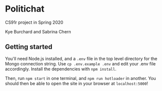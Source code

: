 # Politichat

CS91r project in Spring 2020

Kye Burchard and Sabrina Chern

## Getting started

You'll need Node.js installed, and a `.env` file in the top level directory for the Mongo connection
string. Use `cp .env.example .env` and edit your .env file accordingly. Install the dependencies
with `npm install`.

Then, run `npm start` in one terminal, and `npm run hotloader` in another. You
should then be able to open the site in your browser at `localhost:5000`!
